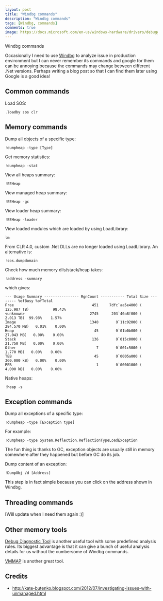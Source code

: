```yaml
---
layout: post
title: "Windbg commands"
description: "Windbg commands"
tags: [Windbg, commands]
comments: true
image: https://docs.microsoft.com/en-us/windows-hardware/drivers/debugger/images/windbggetstart01.png
---
```

Windbg commands

Occasionally I need to use [Windbg](https://docs.microsoft.com/en-us/windows-hardware/drivers/debugger/getting-started-with-windbg) to analyze issue in production environment but I can never remember its commands and google for them can be annoying because the commands may change between different .Net versions. Perhaps writing a blog post so that I can find them later using Google is a good idea! 

## Common commands

Load SOS:
```
.loadby sos clr
```

## Memory commands

Dump all objects of a specific type:
```
!dumpheap -type [Type]
```

Get memory statistics:
```
!dumpheap -stat
```

View all heaps summary:
```
!EEHeap
```

View managed heap summary:
```
!EEHeap -gc
```

View loader heap summary:
```
!EEHeap -loader
```

View loaded modules which are loaded by using LoadLibrary:
```
lm
```

From CLR 4.0, custom .Net DLLs are no longer loaded using LoadLibrary. An alternative is:
```
!sos.dumpdomain
```


Check how much memory dlls/stack/heap takes:
```
!address -summary
```

which gives:
```
--- Usage Summary ---------------- RgnCount ----------- Total Size -------- %ofBusy %ofTotal
Free                                    451     7dfc`aa5e4000 ( 125.987 TB)           98.43%
<unknown>                              2745      203`40a8f000 (   2.013 TB)  99.98%    1.57%
Image                                  1340        0`11c92000 ( 284.570 MB)   0.01%    0.00%
Heap                                     45        0`01b0b000 (  27.043 MB)   0.00%    0.00%
Stack                                   136        0`015c0000 (  21.750 MB)   0.00%    0.00%
Other                                     7        0`001c5000 (   1.770 MB)   0.00%    0.00%
TEB                                      45        0`0005a000 ( 360.000 kB)   0.00%    0.00%
PEB                                       1        0`00001000 (   4.000 kB)   0.00%    0.00%
```

Native heaps:
```
!heap -s
```

## Exception commands
Dump all exceptions of a specific type:
```
!dumpheap -type [Exception type]
```
For example:
```
!dumpheap -type System.Reflection.ReflectionTypeLoadException
```

The fun thing is thanks to GC, exception objects are usually still in memory somewhere after they happened but before GC do its job.   

Dump content of an exception:
```
!DumpObj /d [Address]
```
This step is in fact simple because you can click on the address shown in Windbg.

## Threading commands
[Will update when I need them again :)]

##  Other memory tools

[Debug Diagnostic Tool](https://www.microsoft.com/en-us/download/confirmation.aspx?id=49924) is another useful tool with some predefined analysis rules. Its biggest advantage is that it can give a bunch of useful analysis details for us without the cumbersome of Windbg commands.  

[VMMAP](http://mattwarren.org/2017/07/10/Memory-Usage-Inside-the-CLR/) is another great tool. 

## Credits

- http://kate-butenko.blogspot.com/2012/07/investigating-issues-with-unmanaged.html